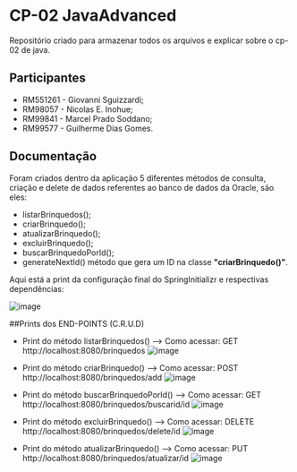 # CP-02 JavaAdvanced 
Repositório criado para armazenar todos os arquivos e explicar sobre o cp-02 de java.

## Participantes
- RM551261 - Giovanni Sguizzardi;
- RM98057 - Nicolas E. Inohue;
- RM99841 - Marcel Prado Soddano;
- RM99577 - Guilherme Dias Gomes.

## Documentação
Foram criados dentro da aplicação 5 diferentes métodos de consulta, criação e delete de dados referentes ao banco de dados da Oracle, são eles:
- listarBrinquedos(); 
- criarBrinquedo();
- atualizarBrinquedo();
- excluirBrinquedo();
- buscarBrinquedoPorId();
- generateNextId() método que gera um ID na classe **"criarBrinquedo()"**.

Aqui está a print da configuração final do SpringInitializr e respectivas 
dependências:

![image](https://github.com/GiovanniSguizzardi/CPJava02Postman/assets/125572342/09ad579b-a0e3-4116-a5a2-c8dafe7daac8)

##Prints dos END-POINTS (C.R.U.D)
- Print do método listarBrinquedos() --> Como acessar: GET http://localhost:8080/brinquedos
![image](https://github.com/GiovanniSguizzardi/CPJava02Postman/assets/125572342/07743642-b54d-47c6-8b46-9886530d55e6)

- Print do método criarBrinquedo() --> Como acessar: POST http://localhost:8080/brinquedos/add
![image](https://github.com/GiovanniSguizzardi/CPJava02Postman/assets/125572342/fd2b6491-3440-4a14-865b-3d09ee405933)

- Print do método buscarBrinquedoPorId() --> Como acessar: GET http://localhost:8080/brinquedos/buscarid/id
![image](https://github.com/GiovanniSguizzardi/CPJava02Postman/assets/125572342/93e12c59-b710-4a32-a29e-b03fe568dd85)

- Print do método excluirBrinquedo() --> Como acessar: DELETE http://localhost:8080/brinquedos/delete/id
![image](https://github.com/GiovanniSguizzardi/CPJava02Postman/assets/125572342/e89a84d9-3dac-4836-82f9-949fd9c76b8d)

- Print do método atualizarBrinquedo() --> Como acessar: PUT http://localhost:8080/brinquedos/atualizar/id
![image](https://github.com/GiovanniSguizzardi/CPJava02Postman/assets/125572342/456b90e2-c588-4325-a8fe-9c2282cce679)
